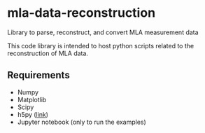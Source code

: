 # mla-data-reconstruction
Library to parse, reconstruct, and convert MLA measurement data 


This code library is intended to host python scripts related to the reconstruction of MLA data. 



## Requirements
* Numpy
* Matplotlib
* Scipy 
* h5py ([link](https://www.h5py.org/))
* Jupyter notebook (only to run the examples)



